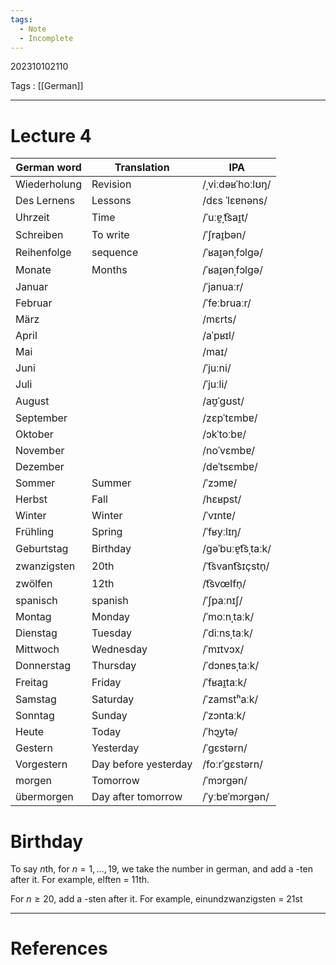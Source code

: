 ```yaml
---
tags:
  - Note
  - Incomplete
---
```

202310102110

Tags : [[German]]

---
# Lecture 4
| German word  | Translation          | IPA                |
| ------------ | -------------------- | ------------------ |
| Wiederholung | Revision             | /ˌviːdəʁˈhoːlʊŋ/   |
| Des Lernens  | Lessons              | /dɛs ˈlɛɐnəns/     |
| Uhrzeit      | Time                 | /ˈuːɐ̯ˌt͡saɪ̯t/    |
| Schreiben    | To write             | /ˈʃraɪ̯bən/        |
| Reihenfolge  | sequence             | /ˈʁaɪ̯ənˌfɔlɡə/    |
| Monate       | Months               | /ˈʁaɪ̯ənˌfɔlɡə/    |
| Januar       |                      | /ˈjanuaːr/         |
| Februar      |                      | /ˈfeːbruaːr/       |
| März         |                      | /mɛrts/            |
| April        |                      | /aˈpʁɪl/           |
| Mai          |                      | /maɪ/              |
| Juni         |                      | /ˈjuːni/           |
| Juli         |                      | /ˈjuːli/           |
| August       |                      | /aʊ̯ˈɡʊst/         |
| September    |                      | /zɛpˈtɛmbɐ/        |
| Oktober      |                      | /ɔkˈtoːbɐ/         |
| November     |                      | /noˈvɛmbɐ/         |
| Dezember     |                      | /deˈtsɛmbɐ/        |
| Sommer       | Summer               | /ˈzɔmɐ/            |
| Herbst       | Fall                 | /hɛʁpst/           |
| Winter       | Winter               | /ˈvɪntɐ/           |
| Frühling     | Spring               | /ˈfʁyːlɪŋ/         |
| Geburtstag   | Birthday             | /ɡəˈbuːɐ̯t͡sˌtaːk/ |
| zwanzigsten  | 20th                 | /ˈt͡svant͡sɪçstn̩/ |
| zwölfen      | 12th                 | /t͡svœlfn̩/        |
| spanisch     | spanish              | /ˈʃpaːnɪʃ/         |
| Montag       | Monday               | /ˈmoːnˌtaːk/       |
| Dienstag     | Tuesday              | /ˈdiːnsˌtaːk/      |
| Mittwoch     | Wednesday            | /ˈmɪtvɔx/          |
| Donnerstag   | Thursday             | /ˈdɔnɐsˌtaːk/      |
| Freitag      | Friday               | /ˈfʁaɪ̯taːk/       |
| Samstag      | Saturday             | /ˈzamstʰaːk/       |
| Sonntag      | Sunday               | /ˈzɔntaːk/         |
| Heute        | Today                | /ˈhɔ͜ytə/          |
| Gestern      | Yesterday            | /ˈɡɛstərn/         |
| Vorgestern   | Day before yesterday | /foːrˈɡɛstərn/     |
| morgen       | Tomorrow             | /ˈmɔrɡən/          |
| übermorgen   | Day after tomorrow   | /ˈyːbɐˈmɔrɡən/         |

# Birthday
To say $n$th, for $n = 1, \dots, 19$, we take the number in german, and add a -ten after it. For example, elften = 11th.

For $n \geq 20$, add a -sten after it.
For example, einundzwanzigsten = 21st 





---
# References
